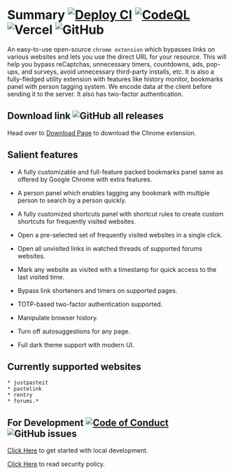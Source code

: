 # Summary [![Deploy CI](https://github.com/amitsingh-007/bypass-links/actions/workflows/release.yml/badge.svg)](https://github.com/amitsingh-007/bypass-links/actions/workflows/release.yml) [![CodeQL](https://github.com/amitsingh-007/bypass-links/actions/workflows/codeql-analysis.yml/badge.svg)](https://github.com/amitsingh-007/bypass-links/actions/workflows/codeql-analysis.yml) ![Vercel](https://therealsujitk-vercel-badge.vercel.app/?app=bypass-links) ![GitHub](https://img.shields.io/github/license/amitsingh-007/bypass-links?color=blue)

An easy-to-use open-source `chrome extension` which bypasses links on various websites and lets you use the direct URL for your resource. This will help you bypass reCaptchas, unnecessary timers, countdowns, ads, pop-ups, and surveys, avoid unnecessary third-party installs, etc. It is also a fully-fledged utility extension with features like history monitor, bookmarks panel with person tagging system. We encode data at the client before sending it to the server. It also has two-factor authentication.

## Download link ![GitHub all releases](https://img.shields.io/github/downloads/amitsingh-007/bypass-links/total?color=success)

Head over to [Download Page](https://bypass-links.vercel.app) to download the Chrome extension.

## Salient features

- A fully customizable and full-feature packed bookmarks panel same as offered by Google Chrome with extra features.

- A person panel which enables tagging any bookmark with multiple person to search by a person quickly.

- A fully customized shortcuts panel with shortcut rules to create custom shortcuts for frequently visited websites.

- Open a pre-selected set of frequently visited websites in a single click.

- Open all unvisited links in watched threads of supported forums websites.

- Mark any website as visited with a timestamp for quick access to the last visited time.

- Bypass link shorteners and timers on supported pages.

- TOTP-based two-factor authentication supported.

- Manipulate browser history.

- Turn off autosuggestions for any page.

- Full dark theme support with modern UI.

## Currently supported websites

    * justpasteit
    * pastelink
    * rentry
    * forums.*

## For Development [![Code of Conduct](https://img.shields.io/badge/code%20of-conduct-ff69b4.svg?style=flat)](https://github.com/amitsingh-007/bypass-links/blob/main/contributing.md) ![GitHub issues](https://img.shields.io/github/issues/amitsingh-007/bypass-links)

[Click Here](https://github.com/amitsingh-007/bypass-links/blob/main/contributing.md) to get started with local development.

[Click Here](https://github.com/amitsingh-007/bypass-links/blob/main/security.md) to read security policy.
